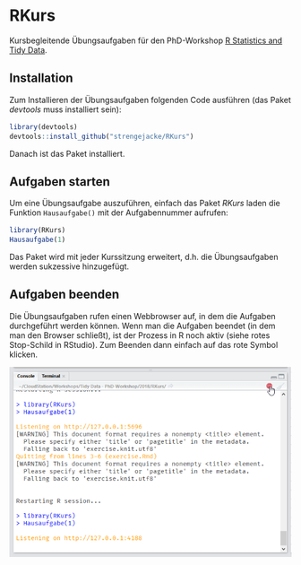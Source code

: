 # RKurs

Kursbegleitende Übungsaufgaben für den PhD-Workshop [R Statistics and Tidy Data](http://elearning.uke.uni-hamburg.de/m/course/view.php?id=308).

## Installation

Zum Installieren der Übungsaufgaben folgenden Code ausführen (das Paket *devtools* muss installiert sein):

```r
library(devtools)
devtools::install_github("strengejacke/RKurs")
```

Danach ist das Paket installiert.

## Aufgaben starten

Um eine Übungsaufgabe auszuführen, einfach das Paket _RKurs_ laden die Funktion `Hausaufgabe()` mit der Aufgabennummer aufrufen:

```r
library(RKurs)
Hausaufgabe(1)
```

Das Paket wird mit jeder Kurssitzung erweitert, d.h. die Übungsaufgaben werden sukzessive hinzugefügt.

## Aufgaben beenden

Die Übungsaufgaben rufen einen Webbrowser auf, in dem die Aufgaben durchgeführt werden können. Wenn man die Aufgaben beendet (in dem man den Browser schließt), ist der Prozess in R noch aktiv (siehe rotes Stop-Schild in RStudio). Zum Beenden dann einfach auf das rote Symbol klicken.

![R Prozess beenden](R-Hausaufgabe-beenden.png)
